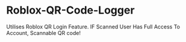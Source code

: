 # Roblox-QR-Code-Logger
Utilises Roblox QR Login Feature. IF Scanned User Has Full Access To Account,  Scannable QR code!
